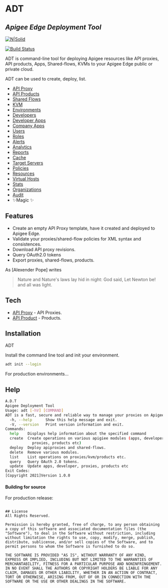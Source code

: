 # ADT
## _Apigee Edge Deployment Tool_

[![N|Solid](https://cldup.com/dTxpPi9lDf.thumb.png)](https://nodesource.com/products/nsolid)

[![Build Status](https://travis-ci.org/joemccann/dillinger.svg?branch=master)](https://travis-ci.org/joemccann/dillinger)

ADT is command-line tool for deploying Apigee resources like API proxies, API products, Apps, Shared-flows, KVMs to your Apigee Edge public or private cloud.

ADT can be used to create, deploy, list.

- [API Proxy](api-proxy)
- [API Products](api-products)
- [Shared Flows](shared-flows)
- [KVM](key-value-maps)
- [Environments](environments)
- [Developers](developers)
- [Developer Apps](apps)
- [Company Apps](apps)
- [Users](users)
- [Roles](roles)
- [Alerts](alerts)
- [Analytics](analytics)
- [Reports](reports)
- [Cache](cache)
- [Target Servers](target-servers)
- [Policies](policies)
- [Resources](resources)
- [Virtual Hosts](virtual-hosts)
- [Stats](stats)
- [Organizations](organizations)
- [Audit](audit)
- ✨Magic ✨

## Features

- Create an empty API Proxy template, have it created and deployed to Apigee Edge.
- Validate your proxies/shared-flow policies for XML syntax and consistences.
- Download API proxy revisions.
- Query OAuth2.0 tokens
- Export proxies, shared-flows, products.

As [Alexender Pope] writes

> Nature and Nature's laws lay hid in night:
> God said, Let Newton be! and all was light.


## Tech


- [API Proxy](create) - API Proxies.
- [API Product](create) - Products.



## Installation

ADT

Install the command line tool and init your environment.

```sh
adt init --login
```

For production environments...



## Help

```sh
A.D.T
Apigee Deployment Tool
Usage: adt [-hV] [COMMAND]
ADT is a fast, secure and reliable way to manage your proxies on Apigee.
  -h, --help      Show this help message and exit.
  -V, --version   Print version information and exit.
Commands:
  help    Displays help information about the specified command
  create  Create operations on various apigiee modules (apps, developer,
            proxies, products etc)
  deploy  Deploy apiproxies and shared-flows.
  delete  Remove various modules.
  list    List operations on proxies/kvm/products etc.
  query   Query OAuth 2.0 tokens.
  update  Update apps, developer, proxies, products etc
Exit Codes:
[Copyright 2021]Version 1.0.0
```


#### Building for source

For production release:


```

## License
All Rights Reserved.

Permission is hereby granted, free of charge, to any person obtaining a copy of this software and associated documentation files (the "Software"), to deal in the Software without restriction, including without limitation the rights to use, copy, modify, merge, publish, distribute, sublicense, and/or sell copies of the Software, and to permit persons to whom the Software is furnished to do so.

THE SOFTWARE IS PROVIDED "AS IS", WITHOUT WARRANTY OF ANY KIND, EXPRESS OR IMPLIED, INCLUDING BUT NOT LIMITED TO THE WARRANTIES OF MERCHANTABILITY, FITNESS FOR A PARTICULAR PURPOSE AND NONINFRINGEMENT. IN NO EVENT SHALL THE AUTHORS OR COPYRIGHT HOLDERS BE LIABLE FOR ANY CLAIM, DAMAGES OR OTHER LIABILITY, WHETHER IN AN ACTION OF CONTRACT, TORT OR OTHERWISE, ARISING FROM, OUT OF OR IN CONNECTION WITH THE SOFTWARE OR THE USE OR OTHER DEALINGS IN THE SOFTWARE.
